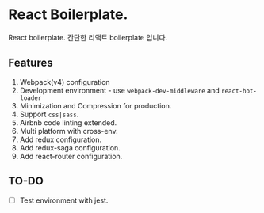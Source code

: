 # React Boilerplate.

React boilerplate.
간단한 리액트 boilerplate 입니다.

## Features
1. Webpack(v4) configuration
2. Development environment - use `webpack-dev-middleware` and `react-hot-loader`
3. Minimization and Compression for production.
4. Support `css|sass`.
5. Airbnb code linting extended.
6. Multi platform with cross-env.
7. Add redux configuration.
8. Add redux-saga configuration.
9. Add react-router configuration.

## TO-DO
- [ ] Test environment with jest.